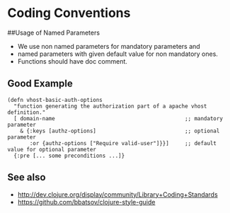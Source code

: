 # Coding Conventions

##Usage of Named Parameters

* We use non named parameters for mandatory parameters and
* named parameters with given default value for non mandatory ones.
* Functions should have doc comment.

## Good Example
```
(defn vhost-basic-auth-options
  "function generating the authorization part of a apache vhost definition."
  [ domain-name                                         ;; mandatory parameter 
    & {:keys [authz-options]                            ;; optional parameter
       :or {authz-options ["Require valid-user"]}}]     ;; default value for optional parameter
  {:pre [... some preconditions ...]}
```

## See also
* http://dev.clojure.org/display/community/Library+Coding+Standards
* https://github.com/bbatsov/clojure-style-guide